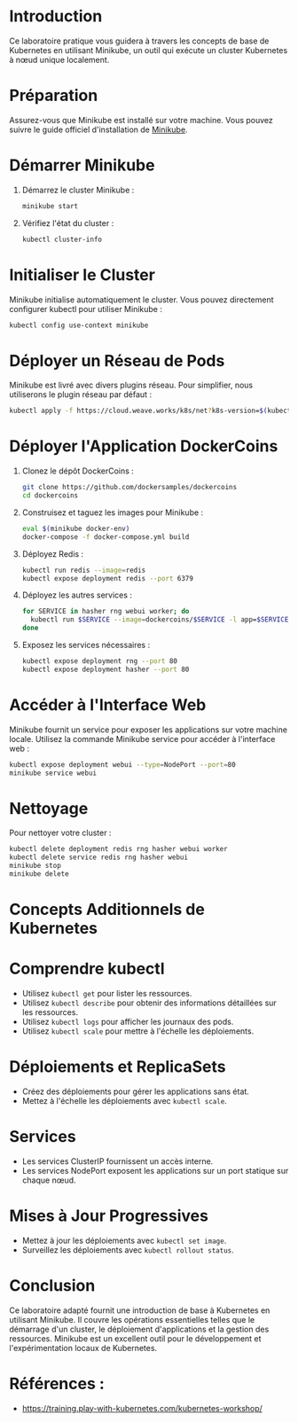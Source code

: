 # Introduction
Ce laboratoire pratique vous guidera à travers les concepts de base de Kubernetes en utilisant Minikube, un outil qui exécute un cluster Kubernetes à nœud unique localement.

# Préparation
Assurez-vous que Minikube est installé sur votre machine. Vous pouvez suivre le guide officiel d'installation de [Minikube](https://minikube.sigs.k8s.io/docs/start/).

# Démarrer Minikube
1. Démarrez le cluster Minikube :
    ```bash
    minikube start
    ```
2. Vérifiez l'état du cluster :
    ```bash
    kubectl cluster-info
    ```

# Initialiser le Cluster
Minikube initialise automatiquement le cluster. Vous pouvez directement configurer kubectl pour utiliser Minikube :
```bash
kubectl config use-context minikube
```

# Déployer un Réseau de Pods
Minikube est livré avec divers plugins réseau. Pour simplifier, nous utiliserons le plugin réseau par défaut :
```bash
kubectl apply -f https://cloud.weave.works/k8s/net?k8s-version=$(kubectl version | base64 | tr -d '\n')
```

# Déployer l'Application DockerCoins
1. Clonez le dépôt DockerCoins :
    ```bash
    git clone https://github.com/dockersamples/dockercoins
    cd dockercoins
    ```

2. Construisez et taguez les images pour Minikube :
    ```bash
    eval $(minikube docker-env)
    docker-compose -f docker-compose.yml build
    ```

3. Déployez Redis :
    ```bash
    kubectl run redis --image=redis
    kubectl expose deployment redis --port 6379
    ```

4. Déployez les autres services :
    ```bash
    for SERVICE in hasher rng webui worker; do
      kubectl run $SERVICE --image=dockercoins/$SERVICE -l app=$SERVICE
    done
    ```

5. Exposez les services nécessaires :
    ```bash
    kubectl expose deployment rng --port 80
    kubectl expose deployment hasher --port 80
    ```

# Accéder à l'Interface Web
Minikube fournit un service pour exposer les applications sur votre machine locale. Utilisez la commande Minikube service pour accéder à l'interface web :
```bash
kubectl expose deployment webui --type=NodePort --port=80
minikube service webui
```

# Nettoyage
Pour nettoyer votre cluster :
```bash
kubectl delete deployment redis rng hasher webui worker
kubectl delete service redis rng hasher webui
minikube stop
minikube delete
```

# Concepts Additionnels de Kubernetes
# Comprendre kubectl
- Utilisez `kubectl get` pour lister les ressources.
- Utilisez `kubectl describe` pour obtenir des informations détaillées sur les ressources.
- Utilisez `kubectl logs` pour afficher les journaux des pods.
- Utilisez `kubectl scale` pour mettre à l'échelle les déploiements.

# Déploiements et ReplicaSets
- Créez des déploiements pour gérer les applications sans état.
- Mettez à l'échelle les déploiements avec `kubectl scale`.

# Services
- Les services ClusterIP fournissent un accès interne.
- Les services NodePort exposent les applications sur un port statique sur chaque nœud.

# Mises à Jour Progressives
- Mettez à jour les déploiements avec `kubectl set image`.
- Surveillez les déploiements avec `kubectl rollout status`.

# Conclusion
Ce laboratoire adapté fournit une introduction de base à Kubernetes en utilisant Minikube. Il couvre les opérations essentielles telles que le démarrage d'un cluster, le déploiement d'applications et la gestion des ressources. Minikube est un excellent outil pour le développement et l'expérimentation locaux de Kubernetes.
# Références :
- https://training.play-with-kubernetes.com/kubernetes-workshop/
